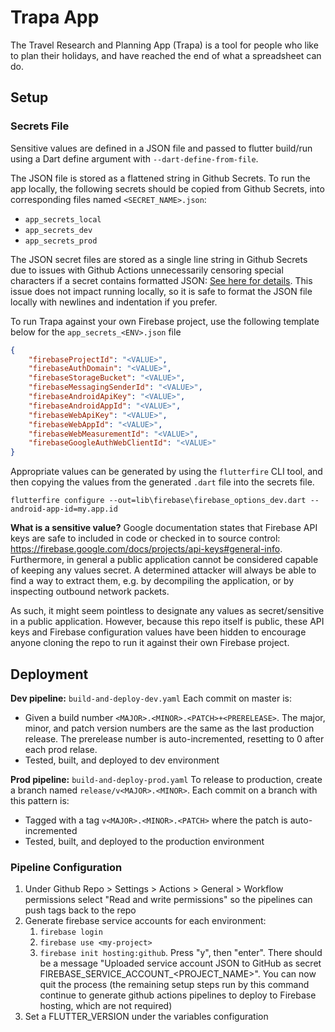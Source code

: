 # Trapa App

The Travel Research and Planning App (Trapa) is a tool for people who like to plan their holidays, and have reached the end of what a spreadsheet can do. 

## Setup

### Secrets File
Sensitive values are defined in a JSON file and passed to flutter build/run using a Dart define argument with `--dart-define-from-file`. 

The JSON file is stored as a flattened string in Github Secrets. To run the app locally, the following secrets should be copied from Github Secrets, into corresponding files named `<SECRET_NAME>.json`:
- `app_secrets_local`
- `app_secrets_dev`
- `app_secrets_prod`

The JSON secret files are stored as a single line string in Github Secrets due to issues with Github Actions unnecessarily censoring special characters if a secret contains formatted JSON: [See here for details](https://github.com/google-github-actions/auth/blob/main/docs/TROUBLESHOOTING.md#aggressive--replacement-in-logs). This issue does not impact running locally, so it is safe to format the JSON file locally with newlines and indentation if you prefer. 

To run Trapa against your own Firebase project, use the following template below for the `app_secrets_<ENV>.json` file

```json
{
    "firebaseProjectId": "<VALUE>",
    "firebaseAuthDomain": "<VALUE>",
    "firebaseStorageBucket": "<VALUE>",
    "firebaseMessagingSenderId": "<VALUE>",
    "firebaseAndroidApiKey": "<VALUE>",
    "firebaseAndroidAppId": "<VALUE>",
    "firebaseWebApiKey": "<VALUE>",
    "firebaseWebAppId": "<VALUE>",
    "firebaseWebMeasurementId": "<VALUE>",
    "firebaseGoogleAuthWebClientId": "<VALUE>"
}
```

Appropriate values can be generated by using the `flutterfire` CLI tool, and then copying the values from the generated `.dart` file into the secrets file. 

```
flutterfire configure --out=lib\firebase\firebase_options_dev.dart --android-app-id=my.app.id
```

**What is a sensitive value?**
Google documentation states that Firebase API keys are safe to included in code or checked in to source control: https://firebase.google.com/docs/projects/api-keys#general-info. Furthermore, in general a public application cannot be considered capable of keeping any values secret. A determined attacker will always be able to find a way to extract them, e.g. by decompiling the application, or by inspecting outbound network packets. 

As such, it might seem pointless to designate any values as secret/sensitive in a public application. However, because this repo itself is public, these API keys and Firebase configuration values have been hidden to encourage anyone cloning the repo to run it against their own Firebase project. 



## Deployment
**Dev pipeline:** `build-and-deploy-dev.yaml`
Each commit on master is:
- Given a build number `<MAJOR>.<MINOR>.<PATCH>+<PRERELEASE>`. The major, minor, and patch version numbers are the same as the last production release. The prerelease number is auto-incremented, resetting to 0 after each prod relase. 
- Tested, built, and deployed to dev environment

**Prod pipeline:** `build-and-deploy-prod.yaml`
To release to production, create a branch named `release/v<MAJOR>.<MINOR>`. Each commit on a branch with this pattern is:
- Tagged with a tag `v<MAJOR>.<MINOR>.<PATCH>` where the patch is auto-incremented
- Tested, built, and deployed to the production environment


### Pipeline Configuration
1. Under Github Repo > Settings > Actions > General > Workflow permissions select "Read and write permissions" so the pipelines can push tags back to the repo
2. Generate firebase service accounts for each environment:
    1. `firebase login`
    2. `firebase use <my-project>`
    3. `firebase init hosting:github`. Press "y", then "enter". There should be a message "Uploaded service account JSON to GitHub as secret FIREBASE_SERVICE_ACCOUNT_<PROJECT_NAME>". You can now quit the process (the remaining setup steps run by this command continue to generate github actions pipelines to deploy to Firebase hosting, which are not required)
3. Set a FLUTTER_VERSION under the variables configuration

